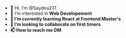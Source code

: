 - 👋 Hi, I’m @Saydou231
- 👀 I’m interested in <b>Web Developement</bn>
- 🌱 I’m currently learning React at Frontend Master's
- 💞️ I’m looking to collaborate on first timers
- 📫 How to reach me DM

<!---
Saydou231/Saydou231 is a ✨ special ✨ repository because its `README.md` (this file) appears on your GitHub profile.
You can click the Preview link to take a look at your changes.
--->
